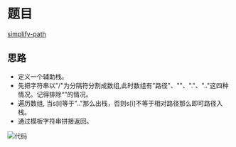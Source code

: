 # 题目

[simplify-path](https://leetcode-cn.com/problems/simplify-path/)

## 思路

- 定义一个辅助栈。
- 先把字符串以"/"为分隔符分割成数组,此时数组有"路径"、""、"."、".."这四种情况。记得排除“”的情况。
- 遍历数组, 当s[i]等于".."那么出栈，否则s[i]不等于相对路径那么即可路径入栈。
- 通过模板字符串拼接返回。

![代码](https://pic4.zhimg.com/80/v2-c280a2a85d3050c243ade3892a108427_hd.jpg)
